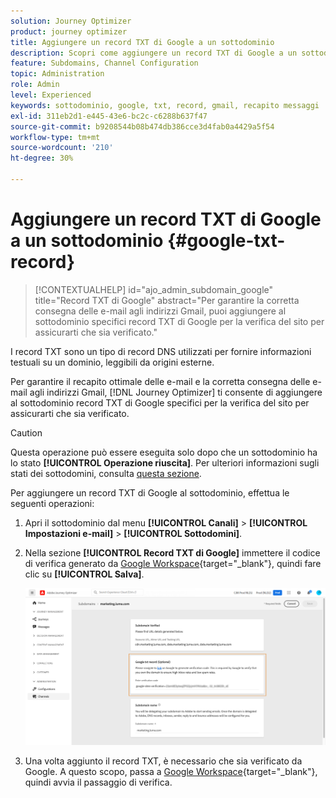 ```yaml
---
solution: Journey Optimizer
product: journey optimizer
title: Aggiungere un record TXT di Google a un sottodominio
description: Scopri come aggiungere un record TXT di Google a un sottodominio
feature: Subdomains, Channel Configuration
topic: Administration
role: Admin
level: Experienced
keywords: sottodominio, google, txt, record, gmail, recapito messaggi
exl-id: 311eb2d1-e445-43e6-bc2c-c6288b637f47
source-git-commit: b9208544b08b474db386cce3d4fab0a4429a5f54
workflow-type: tm+mt
source-wordcount: '210'
ht-degree: 30%

---
```


# Aggiungere un record TXT di Google a un sottodominio {#google-txt-record}

>[!CONTEXTUALHELP]
>id="ajo_admin_subdomain_google"
>title="Record TXT di Google"
>abstract="Per garantire la corretta consegna delle e-mail agli indirizzi Gmail, puoi aggiungere al sottodominio specifici record TXT di Google per la verifica del sito per assicurarti che sia verificato."

I record TXT sono un tipo di record DNS utilizzati per fornire informazioni testuali su un dominio, leggibili da origini esterne.

Per garantire il recapito ottimale delle e-mail e la corretta consegna delle e-mail agli indirizzi Gmail, [!DNL Journey Optimizer] ti consente di aggiungere al sottodominio record TXT di Google specifici per la verifica del sito per assicurarti che sia verificato.

>[!CAUTION]
>
> Questa operazione può essere eseguita solo dopo che un sottodominio ha lo stato **[!UICONTROL Operazione riuscita]**. Per ulteriori informazioni sugli stati dei sottodomini, consulta [questa sezione](about-subdomain-delegation.md#access-delegated-subdomains).

Per aggiungere un record TXT di Google al sottodominio, effettua le seguenti operazioni:

1. Apri il sottodominio dal menu **[!UICONTROL Canali]** > **[!UICONTROL Impostazioni e-mail]** > **[!UICONTROL Sottodomini]**.

1. Nella sezione **[!UICONTROL Record TXT di Google]** immettere il codice di verifica generato da [Google Workspace](https://support.google.com/a/answer/183895?hl=it){target="_blank"}<!--G Suite Admin tools-->, quindi fare clic su **[!UICONTROL Salva]**.

   ![](assets/subdomain-google-txt.png)

1. Una volta aggiunto il record TXT, è necessario che sia verificato da Google. A questo scopo, passa a [Google Workspace](https://support.google.com/a/answer/183895?hl=it){target="_blank"}<!--G Suite Admin tools-->, quindi avvia il passaggio di verifica.
